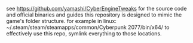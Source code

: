 see https://github.com/yamashi/CyberEngineTweaks for the source code and official binaries and guides
this repository is designed to mimic the game's folder structure. for example in linux:
~/.steam/steam/steamapps/common/Cyberpunk 2077/bin/x64/
to effectively use this repo, symlink everything to those locations.
